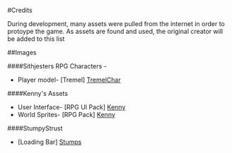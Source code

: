 #Credits


During development, many assets were pulled from the internet in order to protoype the game.
As assets are found and used, the original creator will be added to this list

##Images

####Sithjesters RPG Characters - 
* Player model- [Tremel] [TremelChar]

####Kenny's Assets
* User Interface- [RPG UI Pack] [Kenny]
* World Sprites- [RPG Pack] [Kenny]

####StumpyStrust
* [Loading Bar] [Stumps]

[TremelChar]:http://untamed.wild-refuge.net/images/rpgxp/tremel.png
[Kenny]:http://www.kenney.nl/assets
[Stumps]:http://opengameart.org/content/loading-bar